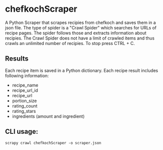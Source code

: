 # chefkochScraper
A Python Scraper that scrapes recipies from chefkoch and saves them in a json file.
The type of spider is a "Crawl Spider" which searches for URLs of recipe pages. The spider follows those and extracts information about recipies.
The Crawl Spider does not have a limit of crawled items and thus crawls an unlimited number of recipies. To stop press CTRL + C.

## Results
Each recipe item is saved in a Python dictionary. Each recipe result includes following information:
* recipe_name
* recipe_url_id
* recipe_url
* portion_size
* rating_count
* rating_stars
* ingredients (amount and ingredient)

## CLI usage:
```
scrapy crawl chefkochScraper -o scraper.json
```

